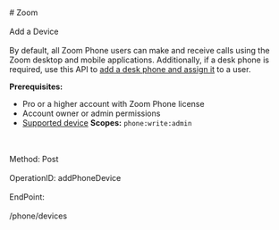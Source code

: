 <br>#     Zoom</br>
<br>Add a Device</br>
<br>By default, all Zoom Phone users can make and receive calls using the Zoom desktop and mobile applications. Additionally, if a desk phone is required, use this API to [add a desk phone and assign it](https://support.zoom.us/hc/en-us/articles/360021119092#h_5ca07504-68a8-4c3d-ad0e-c1d3594436da) to a user.

**Prerequisites:**
* Pro or a higher account with Zoom Phone license
* Account owner or admin permissions
* [Supported device](https://support.zoom.us/hc/en-us/articles/360001299063-Zoom-Voice-Supported-Devices)
**Scopes:** `phone:write:admin` 

</br>
<br>Method: Post</br>
<br>OperationID: addPhoneDevice</br>
<br>EndPoint:</br>
<br>/phone/devices</br>
